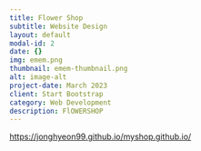 ```yaml
---
title: Flower Shop
subtitle: Website Design
layout: default
modal-id: 2
date: {}
img: emem.png
thumbnail: emem-thumbnail.png
alt: image-alt
project-date: March 2023
client: Start Bootstrap
category: Web Development
description: FlOWERSHOP
---
```

https://jonghyeon99.github.io/myshop.github.io/